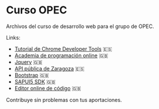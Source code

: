 # Curso OPEC

Archivos del curso de desarrollo web para el grupo de OPEC.

Links:

* [Tutorial de Chrome Developer Tools](http://falasco.org/chrome-developer-tools)  :es:
* [Academia de programación online](https://www.codeschool.com/) :uk:
* [Jquery](http://api.jquery.com/jquery.get/) :uk:
* [API pública de Zaragoza](http://www.zaragoza.es/docs-api/) :es:
* [Bootstrap](http://getbootstrap.com/) :uk:
* [SAPUI5 SDK](https://sapui5.netweaver.ondemand.com/sdk/) :uk:
* [Editor online de código](http://jsbin.com/?html,output) :uk:

Contribuye sin problemas con tus aportaciones.
